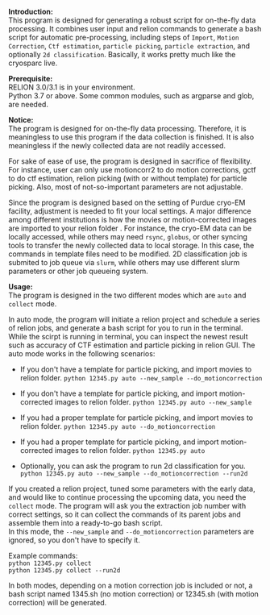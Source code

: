 **Introduction:**  
This program is designed for generating a robust script for on-the-fly data processing. It combines user input and relion commands to generate a bash script for automatic pre-processing, including steps of `Import`, `Motion Correction`, `Ctf estimation`, `particle picking`, `particle extraction`, and optionally `2d classification`. Basically, it works pretty much like the cryosparc live.  
  
**Prerequisite:**  
RELION 3.0/3.1 is in your environment.  
Python 3.7 or above. Some common modules, such as argparse and glob, are needed.  
  
**Notice:**  
The program is designed for on-the-fly data processing. Therefore, it is meaningless to use this program if the data collection is finished.  It is also meaningless if the newly collected data are not readily accessed. 
  
For sake of ease of use, the program is designed in sacrifice of flexibility. For instance, user can only use motioncorr2 to do motion corrections, gctf to do ctf estimation, relion picking (with or without template) for particle picking. Also, most of not-so-important parameters are not adjustable.  
  
Since the program is designed based on the setting of Purdue cryo-EM facility, adjustment is needed to fit your local settings. A major difference among different institutions is how the movies or motion-corrected images are imported to your relion folder . For instance, the cryo-EM data can be locally accessed, while others may need  `rsync`, `globus`, or other syncing tools to transfer the newly collected data to local storage. In this case, the commands in template files need to be modified. 2D classification job is submited to job queue via `slurm`, while others may use different slurm parameters or other job queueing system. 
  

**Usage:**  
The program is designed in the two different modes which are `auto` and `collect` mode.  
  
In auto mode, the program will initiate a relion project and schedule a series of relion jobs, and generate a bash script for you to run in the terminal. While the scirpt is running in terminal, you can inspect the newest result such as accuracy of CTF estimation and particle picking in relion GUI. The auto mode works in the following scenarios:
- If you don't have a template for particle picking, and import movies to relion folder.
    `python 12345.py auto --new_sample --do_motioncorrection`
- If you don't have a template for particle picking, and import motion-corrected images to relion folder.
    `python 12345.py auto --new_sample`
- If you had a proper template for particle picking, and import movies to relion folder.
    `python 12345.py auto --do_motioncorrection`
- If you had a proper template for particle picking, and import motion-corrected images to relion folder.
    `python 12345.py auto`

- Optionally, you can ask the program to run 2d classification for you.  
    `python 12345.py auto --new_sample --do_motioncorrection --run2d`  


If you created a relion project, tuned some parameters with the early data, and would like to continue processing the upcoming data, you need the `collect` mode. The program will ask you the extraction job number with correct settings, so it can collect the commands of its parent jobs and assemble them into a ready-to-go bash script.  
In this mode, the `--new_sample` and `--do_motioncorrection` parameters are ignored, so you don't have to specify it.

Example commands:  
`python 12345.py collect`   
`python 12345.py collect --run2d`  


In both modes, depending on a motion correction job is included or not, a bash script named 1345.sh (no motion correction) or 12345.sh (with motion correction) will be generated.  
